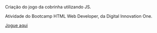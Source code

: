 Criação do jogo da cobrinha utilizando JS. 

Atividade do Bootcamp HTML Web Developer, da Digital Innovation One.

<a href="#">Jogue aqui</a>
